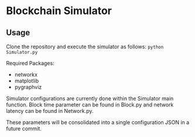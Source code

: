 # Blockchain Simulator

## Usage

Clone the repository and execute the simulator as follows:
`python Simulator.py`

Required Packages:
- networkx
- matplotlib
- pygraphviz 

Simulator configurations are currently done within the Simulator main function.  Block time parameter can be found in Block.py and network latency can be found in Network.py.

These parameters will be consolidated into a single configuration JSON in a future commit.  
